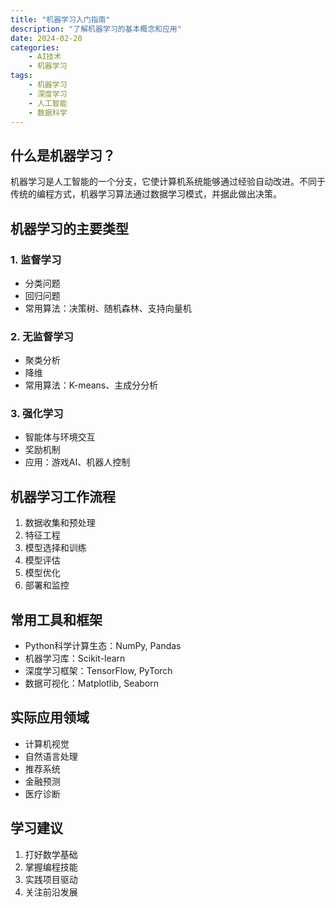 ```yaml
---
title: "机器学习入门指南"
description: "了解机器学习的基本概念和应用"
date: 2024-02-20
categories:
    - AI技术
    - 机器学习
tags:
    - 机器学习
    - 深度学习
    - 人工智能
    - 数据科学
---
```


## 什么是机器学习？

机器学习是人工智能的一个分支，它使计算机系统能够通过经验自动改进。不同于传统的编程方式，机器学习算法通过数据学习模式，并据此做出决策。

## 机器学习的主要类型

### 1. 监督学习
- 分类问题
- 回归问题
- 常用算法：决策树、随机森林、支持向量机

### 2. 无监督学习
- 聚类分析
- 降维
- 常用算法：K-means、主成分分析

### 3. 强化学习
- 智能体与环境交互
- 奖励机制
- 应用：游戏AI、机器人控制

## 机器学习工作流程

1. 数据收集和预处理
2. 特征工程
3. 模型选择和训练
4. 模型评估
5. 模型优化
6. 部署和监控

## 常用工具和框架

- Python科学计算生态：NumPy, Pandas
- 机器学习库：Scikit-learn
- 深度学习框架：TensorFlow, PyTorch
- 数据可视化：Matplotlib, Seaborn

## 实际应用领域

- 计算机视觉
- 自然语言处理
- 推荐系统
- 金融预测
- 医疗诊断

## 学习建议

1. 打好数学基础
2. 掌握编程技能
3. 实践项目驱动
4. 关注前沿发展 